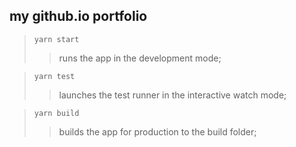 ## my github.io portfolio

>`yarn start`
>>runs the app in the development mode;

>`yarn test`
>>launches the test runner in the interactive watch mode;

>`yarn build`
>>builds the app for production to the build folder;
